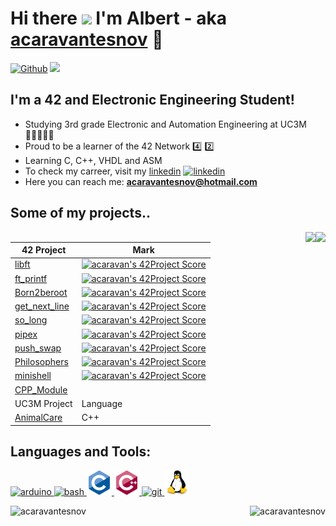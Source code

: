 # Hi there <img src="https://raw.githubusercontent.com/MartinHeinz/MartinHeinz/master/wave.gif" width="30px"> I'm Albert - aka [acaravantesnov](https://github.com/acaravantesnov) 🚀

[![Github](https://img.shields.io/github/followers/acaravantesnov?label=Follow&style=social)](https://github.com/acaravantesnov)
![](https://visitor-badge.laobi.icu/badge?page_id=acaravantesnov.acaravantesnov)

## I'm a 42 and Electronic Engineering Student!

-  Studying 3rd grade Electronic and Automation Engineering at UC3M 👨🏻‍🎓🇪🇸
-  Proud to be a learner of the 42 Network 4️⃣ 2️⃣
-  Learning C, C++, VHDL and ASM
-  To check my carreer, visit my [linkedin](https://www.linkedin.com/in/albertocaravantes/)   [<img alt="linkedin" width="12px" src="https://upload.wikimedia.org/wikipedia/commons/c/ca/LinkedIn_logo_initials.png" />](https://github.com/acaravantesnov)
-  Here you can reach me: **acaravantesnov@hotmail.com**

## Some of my projects..

<a href="https://github.com/acaravantesnov/42-Cursus">
  <img align="right" src="https://badge42.herokuapp.com/api/stats/acaravan?privacyName=true" />
</a>
<a href="https://github.com/42-Cursus/C-Piscine">
  <img align="right" src="https://badge42.herokuapp.com/api/stats/acaravan?cursus=C%20Piscine&privacyName=true" />
</a>

| 42 Project       | Mark                                                                                                                                          |
|---------------|--------------------------------------------------------------------------------------------------------------------------------------------------|
| [libft](https://github.com/acaravantesnov/42-Cursus/tree/main/libft)         | [![acaravan's 42Project Score](https://badge42.herokuapp.com/api/project/acaravan/Libft)](https://badge42.herokuapp.com/api/project/acaravan/Libft)                  |
| [ft_printf](https://github.com/acaravantesnov/42-Cursus/tree/main/ft_printf)         | [![acaravan's 42Project Score](https://badge42.herokuapp.com/api/project/acaravan/ft_printf)](https://badge42.herokuapp.com/api/project/acaravan/ft_printf)                  |
| [Born2beroot](https://github.com/acaravantesnov/42-Cursus/tree/main/Born2beroot)         | [![acaravan's 42Project Score](https://badge42.herokuapp.com/api/project/acaravan/Born2beroot)](https://badge42.herokuapp.com/api/project/acaravan/Born2beroot)                  |
| [get_next_line](https://github.com/acaravantesnov/42-Cursus/tree/main/get_next_line)         | [![acaravan's 42Project Score](https://badge42.herokuapp.com/api/project/acaravan/get_next_line)](https://badge42.herokuapp.com/api/project/acaravan/get_next_line)                  |
| [so_long](https://github.com/acaravantesnov/42-Cursus/tree/main/so_long)         | [![acaravan's 42Project Score](https://badge42.herokuapp.com/api/project/acaravan/so_long)](https://badge42.herokuapp.com/api/project/acaravan/so_long)                  |
| [pipex](https://github.com/acaravantesnov/42-Cursus/tree/main/pipex)         | [![acaravan's 42Project Score](https://badge42.herokuapp.com/api/project/acaravan/pipex)](https://badge42.herokuapp.com/api/project/acaravan/pipex)                  |
| [push_swap](https://github.com/acaravantesnov/42-Cursus/tree/main/push_swap)         | [![acaravan's 42Project Score](https://badge42.herokuapp.com/api/project/acaravan/push_swap)](https://badge42.herokuapp.com/api/project/acaravan/push_swap)                  |
| [Philosophers](https://github.com/acaravantesnov/42-Cursus/tree/main/Philosophers)         | [![acaravan's 42Project Score](https://badge42.herokuapp.com/api/project/acaravan/Philosophers)](https://badge42.herokuapp.com/api/project/acaravan/Philosophers)                  |
| [minishell](https://github.com/acaravantesnov/42-Cursus/tree/main/minishell)         | [![acaravan's 42Project Score](https://badge42.herokuapp.com/api/project/acaravan/minishell)](https://badge42.herokuapp.com/api/project/acaravan/minishell)                  |
| [CPP_Module](https://github.com/acaravantesnov/42-Cursus/tree/main/CPP_Module)         |                   |
| UC3M Project    | Language                                                                                                                             |
| [AnimalCare](https://github.com/acaravantesnov/AnimalCare)         | C++                                                                               |

## Languages and Tools:

<p align="left"> <a href="https://www.arduino.cc/" target="_blank" rel="noreferrer"> <img src="https://cdn.worldvectorlogo.com/logos/arduino-1.svg" alt="arduino" width="40" height="40"/> </a> <a href="https://www.gnu.org/software/bash/" target="_blank" rel="noreferrer"> <img src="https://www.vectorlogo.zone/logos/gnu_bash/gnu_bash-icon.svg" alt="bash" width="40" height="40"/> </a> <a href="https://www.cprogramming.com/" target="_blank" rel="noreferrer"> <img src="https://raw.githubusercontent.com/devicons/devicon/master/icons/c/c-original.svg" alt="c" width="40" height="40"/> </a> <a href="https://www.w3schools.com/cpp/" target="_blank" rel="noreferrer"> <img src="https://raw.githubusercontent.com/devicons/devicon/master/icons/cplusplus/cplusplus-original.svg" alt="cplusplus" width="40" height="40"/> </a> <a href="https://git-scm.com/" target="_blank" rel="noreferrer"> <img src="https://www.vectorlogo.zone/logos/git-scm/git-scm-icon.svg" alt="git" width="40" height="40"/> </a> <a href="https://www.linux.org/" target="_blank" rel="noreferrer"> <img src="https://raw.githubusercontent.com/devicons/devicon/master/icons/linux/linux-original.svg" alt="linux" width="40" height="40"/> </a> </p>

<p><img align="left" src="https://github-readme-stats.vercel.app/api/top-langs?username=acaravantesnov&show_icons=true&locale=en&layout=compact" alt="acaravantesnov" /></p>

<p><img align="right" src="https://github-readme-streak-stats.herokuapp.com/?user=acaravantesnov&" alt="acaravantesnov" /></p>
